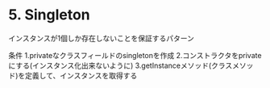 # 5. Singleton
インスタンスが1個しか存在しないことを保証するパターン

条件
1.privateなクラスフィールドのsingletonを作成
2.コンストラクタをprivateにする(インスタンス化出来ないように)
3.getInstanceメソッド(クラスメソッド)を定義して、インスタンスを取得する
